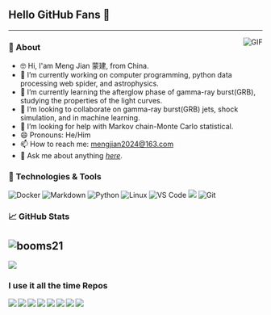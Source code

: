 <!--
**mengjian2024/mengjian2024** is a ✨ _special_ ✨ repository because its `README.md` (this file) appears on your GitHub profile.

Here are some ideas to get you started:

- 🔭 I’m currently working on ...
- 🌱 I’m currently learning ...
- 👯 I’m looking to collaborate on ...
- 🤔 I’m looking for help with ...
- 💬 Ask me about ...
- 📫 How to reach me: ...
- 😄 Pronouns: ...
- ⚡ Fun fact: ...

--> 
 ## Hello GitHub Fans 👋
 
 ---
<img align="right" alt="GIF" src="https://raw.githubusercontent.com/JoeyBling/JoeyBling/master/pic/pusheencode.gif" />

### 🚀 About 
- 🤓 Hi, I'am Meng Jian 蒙建, from China.
- 🔭 I’m currently working on computer programming, python data processing web spider, and astrophysics.
- 🌱 I’m currently learning the afterglow phase of gamma-ray burst(GRB), studying the properties of the light curves.
- 👯 I’m looking to collaborate on gamma-ray burst(GRB) jets, shock simulation, and in machine learning.
- 🤔 I’m looking for help with Markov chain-Monte Carlo statistical.
- 😄 Pronouns: He/Him
- 📫 How to reach me: <mengjian2024@163.com>
- 💬 Ask me about anything *[here](mengjian.github.io/)*.

### 🔧 Technologies & Tools
![Docker](https://img.shields.io/badge/-Docker-blue?style=flat-circle&logo=Docker)
![Markdown](https://img.shields.io/badge/-Markdown-black?style=flat-circle&logo=markdown)
![Python](https://img.shields.io/badge/-Python-yellow?style=flat-circle&logo=Python)
![Linux](https://img.shields.io/badge/-Linux-gray?style=flat-circle&logo=Linux)
![VS Code](https://img.shields.io/badge/-VSCode-blue?style=flat-circle&logo=VSCode)
![](https://img.shields.io/badge/-GitHub-black?style=flat-circle&logo=GitHub)
![Git](https://img.shields.io/badge/-Git-yellow?style=flat-circle&logo=git)

 ### 📈 GitHub Stats
![booms21](https://github-readme-stats.vercel.app/api?username=mengjian2024&show_icons=true&include_all_commits=true?count_private=true?include_all_commits=true&theme=vue)
---
<a href="https://github.com/mengjian2024">
  <img src="https://github-readme-stats.vercel.app/api/top-langs/?username=mengjian2024&theme=vue" />
</a>

### I use it all the time Repos
<a href="https://github.com/mengjian2024/threeML">
  <img align="left" src="https://github-readme-stats.vercel.app/api/pin/?username=mengjian2024&repo=threeML&title_color=fff&icon_color=f9f9f9&text_color=9f9f9f&bg_color=151515" />
</a>
<a href="https://github.com/mengjian2024/astromodels">
  <img align="left" src="https://github-readme-stats.vercel.app/api/pin/?username=mengjian2024&repo=astromodels&title_color=fff&icon_color=f9f9f9&text_color=9f9f9f&bg_color=151515" />
</a>
<a href="https://github.com/mengjian2024/popsynth">
  <img align="left" src="https://github-readme-stats.vercel.app/api/pin/?username=mengjian2024&repo=popsynth&title_color=fff&icon_color=f9f9f9&text_color=9f9f9f&bg_color=151515" />
</a>
<a href="https://github.com/mengjian2024/computational_astrophysics">
  <img align="left" src="https://github-readme-stats.vercel.app/api/pin/?username=mengjian2024&repo=computational_astrophysics&title_color=fff&icon_color=f9f9f9&text_color=9f9f9f&bg_color=151515" />
</a>
<a href="https://github.com/mengjian2024/Swift-Analysis">
  <img align="left" src="https://github-readme-stats.vercel.app/api/pin/?username=mengjian2024&repo=Swift-Analysis&title_color=fff&icon_color=f9f9f9&text_color=9f9f9f&bg_color=151515" />
</a>
<a href="https://github.com/mengjian2024/scientific_python_notebooks">
  <img align="left" src="https://github-readme-stats.vercel.app/api/pin/?username=mengjian2024&repo=scientific_python_notebooks&title_color=fff&icon_color=f9f9f9&text_color=9f9f9f&bg_color=151515" />
</a>
<a href="https://github.com/mengjian2024/Probabilistic-Programming-and-Bayesian-Methods-for-Hackers">
  <img align="left" src="https://github-readme-stats.vercel.app/api/pin/?username=mengjian2024&repo=Probabilistic-Programming-and-Bayesian-Methods-for-Hackers&title_color=fff&icon_color=f9f9f9&text_color=9f9f9f&bg_color=151515" />
</a>
<a href="https://github.com/mengjian2024/live_docs">
  <img align="left" src="https://github-readme-stats.vercel.app/api/pin/?username=mengjian2024&repo=live_docs&title_color=fff&icon_color=f9f9f9&text_color=9f9f9f&bg_color=151515" />
</a>

<div class="aplayer" data-id="20173709" data-server="netease" data-type="playlist" data-fixed="true" data-autoplay="true" data-volume="0.8"></div>

